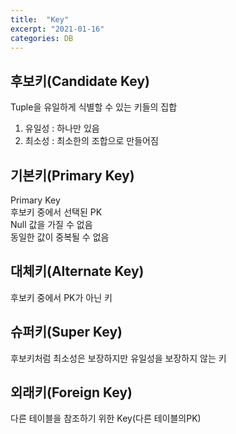 ```yaml
---
title:  "Key"
excerpt: "2021-01-16"
categories: DB
---
```

## 후보키(Candidate Key)   
Tuple을 유일하게 식별할 수 있는 키들의 집합  
1. 유일성 : 하나만 있음   
2. 최소성 : 최소한의 조합으로 만들어짐  

## 기본키(Primary Key)  
Primary Key   
후보키 중에서 선택된 PK   
Null 값을 가질 수 없음   
동일한 값이 중복될 수 없음   

## 대체키(Alternate Key)  
후보키 중에서 PK가 아닌 키   

## 슈퍼키(Super Key)
후보키처럼 최소성은 보장하지만 유일성을 보장하지 않는 키

## 외래키(Foreign Key)
다른 테이블을 참조하기 위한 Key(다른 테이블의PK)

